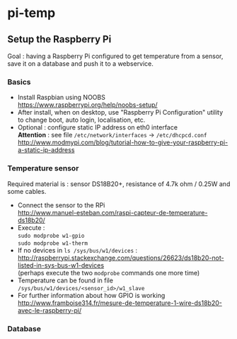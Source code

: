 # pi-temp
## Setup the Raspberry Pi

Goal : having a Raspberry Pi configured to get temperature from a sensor, save it on a database and push it to a webservice.

### Basics

* Install Raspbian using NOOBS  
https://www.raspberrypi.org/help/noobs-setup/
* After install, when on desktop, use "Raspberry Pi Configuration" utility to change boot, auto login, localisation, etc.
* Optional : configure static IP address on eth0 interface  
**Attention** : see file `/etc/network/interfaces` -> `/etc/dhcpcd.conf`  
http://www.modmypi.com/blog/tutorial-how-to-give-your-raspberry-pi-a-static-ip-address  

### Temperature sensor

Required material is : sensor DS18B20+, resistance of 4.7k ohm / 0.25W and some cables.  

* Connect the sensor to the RPi  
http://www.manuel-esteban.com/raspi-capteur-de-temperature-ds18b20/  
* Execute :  
`sudo modprobe w1-gpio`  
`sudo modprobe w1-therm`  
* If no devices in `ls /sys/bus/w1/devices` :  
http://raspberrypi.stackexchange.com/questions/26623/ds18b20-not-listed-in-sys-bus-w1-devices   
(perhaps execute the two `modprobe` commands one more time)
* Temperature can be found in file `/sys/bus/w1/devices/<sensor_id>/w1_slave`
* For further information about how GPIO is working  http://www.framboise314.fr/mesure-de-temperature-1-wire-ds18b20-avec-le-raspberry-pi/

### Database
